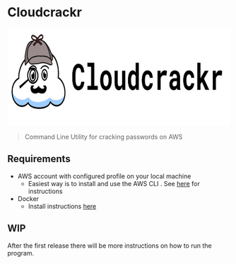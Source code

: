 # Cloudcrackr
<img height="220px" src="https://raw.githubusercontent.com/Nineluj/cloudcrackr/master/assets/banner.png" alt="logo"/>

> Command Line Utility for cracking passwords on AWS

## Requirements
* AWS account with configured profile on your local machine
    * Easiest way is to install and use the AWS CLI . See [here](https://docs.aws.amazon.com/cli/latest/userguide/cli-chap-configure.html) for instructions
* Docker
    * Install instructions [here](https://docs.docker.com/engine/install/)

## WIP
After the first release there will be more instructions on how to run the program.